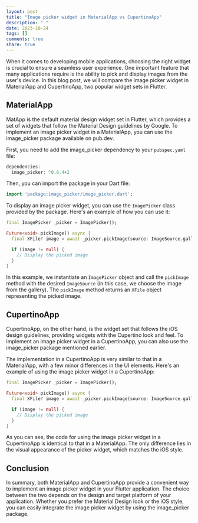 ```yaml
---
layout: post
title: "Image picker widget in MaterialApp vs CupertinoApp"
description: " "
date: 2023-10-24
tags: []
comments: true
share: true
---
```


When it comes to developing mobile applications, choosing the right widget is crucial to ensure a seamless user experience. One important feature that many applications require is the ability to pick and display images from the user's device. In this blog post, we will compare the image picker widget in MaterialApp and CupertinoApp, two popular widget sets in Flutter.

## MaterialApp

MatApp is the default material design widget set in Flutter, which provides a set of widgets that follow the Material Design guidelines by Google. To implement an image picker widget in a MaterialApp, you can use the image_picker package available on pub.dev. 

First, you need to add the image_picker dependency to your `pubspec.yaml` file:

```dart
dependencies:
  image_picker: ^0.8.4+2
```

Then, you can import the package in your Dart file:

```dart
import 'package:image_picker/image_picker.dart';
```

To display an image picker widget, you can use the `ImagePicker` class provided by the package. Here's an example of how you can use it:

```dart
final ImagePicker _picker = ImagePicker();

Future<void> pickImage() async {
  final XFile? image = await _picker.pickImage(source: ImageSource.gallery);

  if (image != null) {
    // Display the picked image
  }
}
```

In this example, we instantiate an `ImagePicker` object and call the `pickImage` method with the desired `ImageSource` (in this case, we choose the image from the gallery). The `pickImage` method returns an `XFile` object representing the picked image.

## CupertinoApp

CupertinoApp, on the other hand, is the widget set that follows the iOS design guidelines, providing widgets with the Cupertino look and feel. To implement an image picker widget in a CupertinoApp, you can also use the image_picker package mentioned earlier.

The implementation in a CupertinoApp is very similar to that in a MaterialApp, with a few minor differences in the UI elements. Here's an example of using the image picker widget in a CupertinoApp:

```dart
final ImagePicker _picker = ImagePicker();

Future<void> pickImage() async {
  final XFile? image = await _picker.pickImage(source: ImageSource.gallery);

  if (image != null) {
    // Display the picked image
  }
}
```

As you can see, the code for using the image picker widget in a CupertinoApp is identical to that in a MaterialApp. The only difference lies in the visual appearance of the picker widget, which matches the iOS style.

## Conclusion

In summary, both MaterialApp and CupertinoApp provide a convenient way to implement an image picker widget in your Flutter application. The choice between the two depends on the design and target platform of your application. Whether you prefer the Material Design look or the iOS style, you can easily integrate the image picker widget by using the image_picker package.